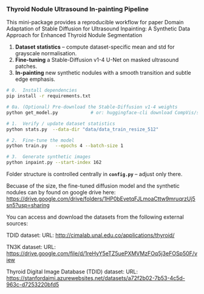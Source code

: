 
### Thyroid Nodule Ultrasound In-painting Pipeline

This mini-package provides a reproducible workflow for paper Domain Adaptation of Stable Diffusion for Ultrasound Inpainting: A Synthetic Data Approach for Enhanced Thyroid Nodule Segmentation

1. **Dataset statistics** – compute dataset-specific mean and std for grayscale normalisation.
2. **Fine-tuning** a Stable-Diffusion v1-4 U-Net on masked ultrasound patches.
3. **In-painting** new synthetic nodules with a smooth transition and subtle edge emphasis.

```bash
# 0.  Install dependencies
pip install -r requirements.txt

# 0a. (Optional) Pre-download the Stable-Diffusion v1-4 weights
python get_model.py            # or: huggingface-cli download CompVis/stable-diffusion-v1-4

# 1.  Verify / update dataset statistics
python stats.py  --data-dir "data/data_train_resize_512"

# 2.  Fine-tune the model
python train.py   --epochs 4 --batch-size 1

# 3.  Generate synthetic images
python inpaint.py --start-index 162
```

Folder structure is controlled centrally in **`config.py`** – adjust only there.

Becuase of the size, the fine-tuned diffusion model and the synthetic nodules can by found on google drive here:
https://drive.google.com/drive/folders/1HP0bEvetqFJLmoaCttw9mruqrzUj5sn5?usp=sharing

You can access and download the datasets from the following external sources:

TDID dataset: URL: http://cimalab.unal.edu.co/applications/thyroid/

TN3K dataset: URL: https://drive.google.com/file/d/1reHyY5eTZ5uePXMVMzFOq5j3eFOSp50F/view

Thyroid Digital Image Database (TDID) dataset: URL: https://stanfordaimi.azurewebsites.net/datasets/a72f2b02-7b53-4c5d-963c-d7253220bfd5
